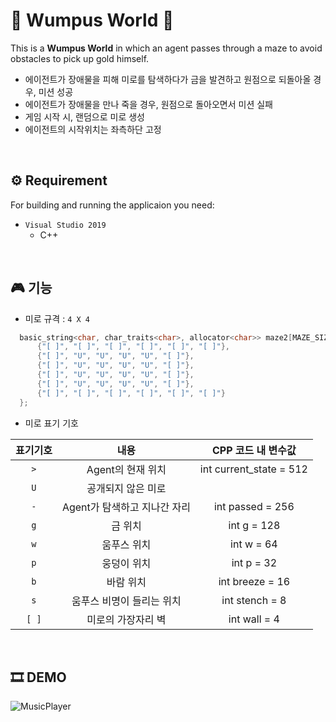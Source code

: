 # 🏁 Wumpus World 🏁
This is a **Wumpus World** in which an agent passes through a maze to avoid obstacles to pick up gold himself.

* 에이전트가 장애물을 피해 미로를 탐색하다가 금을 발견하고 원점으로 되돌아올 경우, 미션 성공
* 에이전트가 장애물을 만나 죽을 경우, 원점으로 돌아오면서 미션 실패
* 게임 시작 시, 랜덤으로 미로 생성
* 에이전트의 시작위치는 좌측하단 고정

<br/>

## ⚙ Requirement
For building and running the applicaion you need:
* `Visual Studio 2019`
  * C++

<br/>

## 🎮 기능
* 미로 규격  :  `4 X 4`
```C++
  basic_string<char, char_traits<char>, allocator<char>> maze2[MAZE_SIZE][MAZE_SIZE] = { //문자열 3차원 배열
      {"[ ]", "[ ]", "[ ]", "[ ]", "[ ]", "[ ]"},
      {"[ ]", "U", "U", "U", "U", "[ ]"},
      {"[ ]", "U", "U", "U", "U", "[ ]"},
      {"[ ]", "U", "U", "U", "U", "[ ]"},
      {"[ ]", "U", "U", "U", "U", "[ ]"},
      {"[ ]", "[ ]", "[ ]", "[ ]", "[ ]", "[ ]"}
  };
  ```

  
* 미로 표기 기호  

|표기기호|내용|CPP 코드 내 변수값|
|:---:|:---:|:---:|
|`>`|Agent의 현재 위치|int current_state = 512|
|`U`|공개되지 않은 미로||
|`-`|Agent가 탐색하고 지나간 자리|int passed = 256|
|`g`|금 위치|int g = 128|
|`w`|움푸스 위치|int w = 64|
|`p`|웅덩이 위치|int p = 32|
|`b`|바람 위치|int breeze = 16|
|`s`|움푸스 비명이 들리는 위치|int stench = 8|
|`[ ]`|미로의 가장자리 벽|int wall = 4|

<br/>

## 🎞 DEMO
![MusicPlayer](https://github.com/Ga-000/MusicPlayer/assets/134590236/9ab2a938-f9d9-4cb9-b175-918370d726c4)
